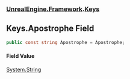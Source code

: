 ### [UnrealEngine.Framework](UnrealEngine_Framework.md 'UnrealEngine.Framework').[Keys](Keys.md 'UnrealEngine.Framework.Keys')
## Keys.Apostrophe Field
```csharp
public const string Apostrophe = Apostrophe;
```
#### Field Value
[System.String](https://docs.microsoft.com/en-us/dotnet/api/System.String 'System.String')
